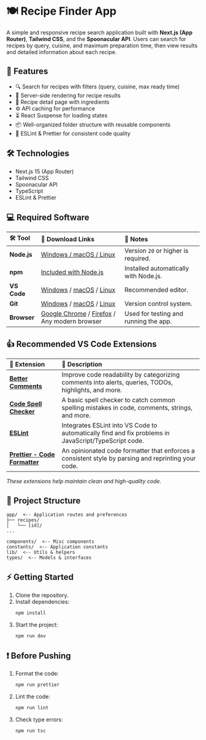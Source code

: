 # 🍽️ Recipe Finder App
A simple and responsive recipe search application built with **Next.js (App Router)**, **Tailwind CSS**, and the **Spoonacular API**. Users can search for recipes by query, cuisine, and maximum preparation time, then view results and detailed information about each recipe.

## 🚀 Features
- 🔍 Search for recipes with filters (query, cuisine, max ready time)
- 📄 Server-side rendering for recipe results
- 🧾 Recipe detail page with ingredients
- ⚙️ API caching for performance
- ⏳ React Suspense for loading states
- 📦 Well-organized folder structure with reusable components
- 🧹 ESLint & Prettier for consistent code quality

## 🛠️ Technologies
- Next.js 15 (App Router)
- Tailwind CSS
- Spoonacular API
- TypeScript
- ESLint & Prettier
 
## 💻 Required Software
| 🛠️ Tool     | 🔗 Download Links                                                                                                                                                             | 💬 Notes                              |
| :---------- | :---------------------------------------------------------------------------------------------------------------------------------------------------------------------------- | :------------------------------------ |
| **Node.js** | [Windows / macOS / Linux](https://nodejs.org/)                                                                                                                                | Version `20` or higher is required.   |
| **npm**     | [Included with Node.js](https://nodejs.org/)                                                                                                                                  | Installed automatically with Node.js. |
| **VS Code** | [Windows](https://code.visualstudio.com/docs/setup/windows) / [macOS](https://code.visualstudio.com/docs/setup/mac) / [Linux](https://code.visualstudio.com/docs/setup/linux) | Recommended editor.                   |
| **Git**     | [Windows](https://git-scm.com/download/win) / [macOS](https://git-scm.com/download/mac) / [Linux](https://git-scm.com/download/linux)                                         | Version control system.               |
| **Browser** | [Google Chrome](https://www.google.com/chrome/) / [Firefox](https://www.mozilla.org/firefox/new/) / Any modern browser                                                        | Used for testing and running the app. |

## 👍 Recommended VS Code Extensions
| 🧩 Extension                                                                                                        | 📝 Description                                                                                       |
| :------------------------------------------------------------------------------------------------------------------ | :--------------------------------------------------------------------------------------------------- |
| [**Better Comments**](https://marketplace.visualstudio.com/items?itemName=aaron-bond.better-comments)               | Improve code readability by categorizing comments into alerts, queries, TODOs, highlights, and more. |
| [**Code Spell Checker**](https://marketplace.visualstudio.com/items?itemName=streetsidesoftware.code-spell-checker) | A basic spell checker to catch common spelling mistakes in code, comments, strings, and more.        |
| [**ESLint**](https://marketplace.visualstudio.com/items?itemName=dbaeumer.vscode-eslint)                            | Integrates ESLint into VS Code to automatically find and fix problems in JavaScript/TypeScript code. |
| [**Prettier - Code Formatter**](https://marketplace.visualstudio.com/items?itemName=esbenp.prettier-vscode)         | An opinionated code formatter that enforces a consistent style by parsing and reprinting your code.  |

_These extensions help maintain clean and high-quality code._

## 📁 Project Structure
```
app/  <-- Application routes and preferences
├── recipes/
│   └── [id]/
...

components/  <-- Misc components
constants/  <-- Application constants
lib/  <-- Utils & helpers
types/  <-- Models & interfaces
```

## ⚡ Getting Started
1. Clone the repository.
2. Install dependencies:
   ```bash
   npm install
   ```
3. Start the project:
   ```bash
   npm run dev
   ```
   
## ❗ Before Pushing
1. Format the code:
   ```bash
   npm run prettier
   ```
2. Lint the code:
   ```bash
   npm run lint
   ```
3. Check type errors:
   ```
   npm run tsc
   ```
